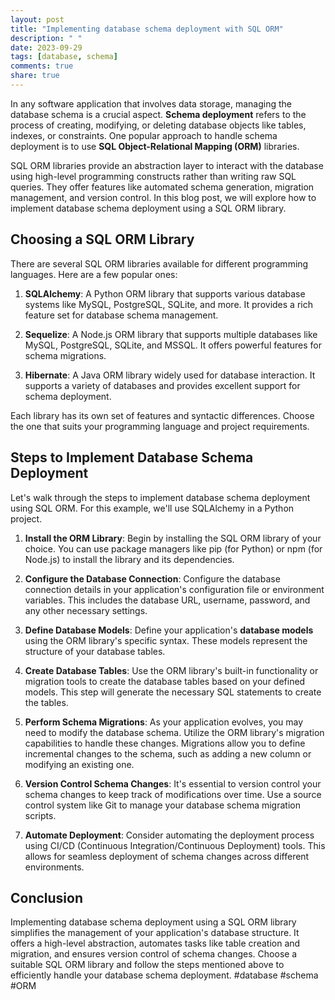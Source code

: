 ```yaml
---
layout: post
title: "Implementing database schema deployment with SQL ORM"
description: " "
date: 2023-09-29
tags: [database, schema]
comments: true
share: true
---
```


In any software application that involves data storage, managing the database schema is a crucial aspect. **Schema deployment** refers to the process of creating, modifying, or deleting database objects like tables, indexes, or constraints. One popular approach to handle schema deployment is to use **SQL Object-Relational Mapping (ORM)** libraries.

SQL ORM libraries provide an abstraction layer to interact with the database using high-level programming constructs rather than writing raw SQL queries. They offer features like automated schema generation, migration management, and version control. In this blog post, we will explore how to implement database schema deployment using a SQL ORM library.

## Choosing a SQL ORM Library

There are several SQL ORM libraries available for different programming languages. Here are a few popular ones:

1. **SQLAlchemy**: A Python ORM library that supports various database systems like MySQL, PostgreSQL, SQLite, and more. It provides a rich feature set for database schema management.

2. **Sequelize**: A Node.js ORM library that supports multiple databases like MySQL, PostgreSQL, SQLite, and MSSQL. It offers powerful features for schema migrations.

3. **Hibernate**: A Java ORM library widely used for database interaction. It supports a variety of databases and provides excellent support for schema deployment.

Each library has its own set of features and syntactic differences. Choose the one that suits your programming language and project requirements.

## Steps to Implement Database Schema Deployment

Let's walk through the steps to implement database schema deployment using SQL ORM. For this example, we'll use SQLAlchemy in a Python project.

1. **Install the ORM Library**: Begin by installing the SQL ORM library of your choice. You can use package managers like pip (for Python) or npm (for Node.js) to install the library and its dependencies.

2. **Configure the Database Connection**: Configure the database connection details in your application's configuration file or environment variables. This includes the database URL, username, password, and any other necessary settings.

3. **Define Database Models**: Define your application's **database models** using the ORM library's specific syntax. These models represent the structure of your database tables.

4. **Create Database Tables**: Use the ORM library's built-in functionality or migration tools to create the database tables based on your defined models. This step will generate the necessary SQL statements to create the tables.

5. **Perform Schema Migrations**: As your application evolves, you may need to modify the database schema. Utilize the ORM library's migration capabilities to handle these changes. Migrations allow you to define incremental changes to the schema, such as adding a new column or modifying an existing one.

6. **Version Control Schema Changes**: It's essential to version control your schema changes to keep track of modifications over time. Use a source control system like Git to manage your database schema migration scripts.

7. **Automate Deployment**: Consider automating the deployment process using CI/CD (Continuous Integration/Continuous Deployment) tools. This allows for seamless deployment of schema changes across different environments.

## Conclusion

Implementing database schema deployment using a SQL ORM library simplifies the management of your application's database structure. It offers a high-level abstraction, automates tasks like table creation and migration, and ensures version control of schema changes. Choose a suitable SQL ORM library and follow the steps mentioned above to efficiently handle your database schema deployment. #database #schema #ORM
